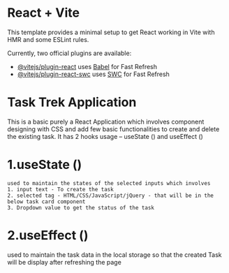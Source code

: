 # React + Vite

This template provides a minimal setup to get React working in Vite with HMR and some ESLint rules.

Currently, two official plugins are available:

- [@vitejs/plugin-react](https://github.com/vitejs/vite-plugin-react/blob/main/packages/plugin-react/README.md) uses [Babel](https://babeljs.io/) for Fast Refresh
- [@vitejs/plugin-react-swc](https://github.com/vitejs/vite-plugin-react-swc) uses [SWC](https://swc.rs/) for Fast Refresh

 
 


# Task Trek Application 

This is a basic purely a React Application which involves component designing with CSS and add few basic functionalities to create and delete the existing task. It has 2 hooks usage – useState () and useEffect () 
# 1.useState () 
	used to maintain the states of the selected inputs which involves 
	1. input text - To create the task 
	2. selected tag - HTML/CSS/JavaScript/jQuery - that will be in the below task card component 
	3. Dropdown value to get the status of the task 

# 2.useEffect () 
used to maintain the task data in the local storage so that the created Task will be display after refreshing the page
